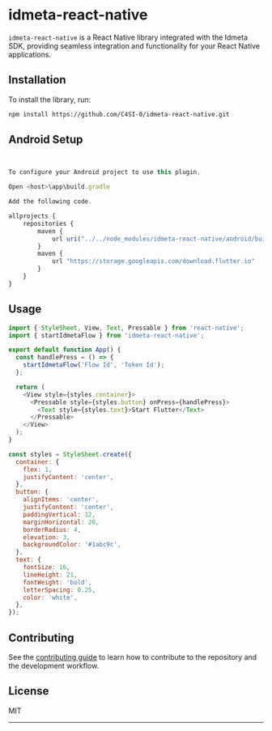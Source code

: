 # idmeta-react-native

`idmeta-react-native` is a React Native library integrated with the Idmeta SDK, providing seamless integration and functionality for your React Native applications.

## Installation

To install the library, run:

```sh
npm install https://github.com/C4SI-0/idmeta-react-native.git
```

## Android Setup

```js


To configure your Android project to use this plugin, 

Open <host>\app\build.gradle

Add the following code.

allprojects {
    repositories {
        maven {
            url uri("../../node_modules/idmeta-react-native/android/build/host/outputs/repo")
        }
        maven {
            url "https://storage.googleapis.com/download.flutter.io"
        }
    }
}
```


## Usage

```js
import { StyleSheet, View, Text, Pressable } from 'react-native';
import { startIdmetaFlow } from 'idmeta-react-native';

export default function App() {
  const handlePress = () => {
    startIdmetaFlow('Flow Id', 'Token Id');
  };

  return (
    <View style={styles.container}>
      <Pressable style={styles.button} onPress={handlePress}>
        <Text style={styles.text}>Start Flutter</Text>
      </Pressable>
    </View>
  );
}

const styles = StyleSheet.create({
  container: {
    flex: 1,
    justifyContent: 'center',
  },
  button: {
    alignItems: 'center',
    justifyContent: 'center',
    paddingVertical: 12,
    marginHorizontal: 20,
    borderRadius: 4,
    elevation: 3,
    backgroundColor: '#1abc9c',
  },
  text: {
    fontSize: 16,
    lineHeight: 21,
    fontWeight: 'bold',
    letterSpacing: 0.25,
    color: 'white',
  },
});

```




## Contributing

See the [contributing guide](CONTRIBUTING.md) to learn how to contribute to the repository and the development workflow.

## License

MIT

---